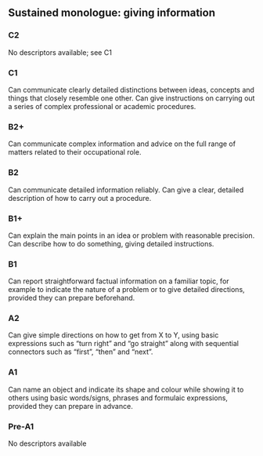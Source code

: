 ## Sustained monologue: giving information
### C2
No descriptors available; see C1
### C1
Can communicate clearly detailed distinctions between ideas, concepts and things that closely resemble one other.
Can give instructions on carrying out a series of complex professional or academic procedures.
### B2+
Can communicate complex information and advice on the full range of matters related to their occupational role.
### B2
Can communicate detailed information reliably.
Can give a clear, detailed description of how to carry out a procedure.
### B1+
Can explain the main points in an idea or problem with reasonable precision.
Can describe how to do something, giving detailed instructions.
### B1
Can report straightforward factual information on a familiar topic, for example to indicate the nature of a problem or to give detailed directions, provided they can prepare beforehand.
### A2
Can give simple directions on how to get from X to Y, using basic expressions such as “turn right” and “go straight” along with sequential connectors such as “first”, “then” and “next”.
### A1
Can name an object and indicate its shape and colour while showing it to others using basic words/signs, phrases and formulaic expressions, provided they can prepare in advance.
### Pre-A1
No descriptors available